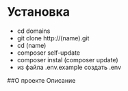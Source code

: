 # Установка
- cd domains
- git clone http://(name).git
- cd (name)
- composer self-update
- composer instal (composer update)
- из файла .env.example создать .env

##О проекте
Описание






